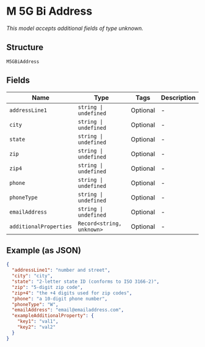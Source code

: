 
# M 5G Bi Address

*This model accepts additional fields of type unknown.*

## Structure

`M5GBiAddress`

## Fields

| Name | Type | Tags | Description |
|  --- | --- | --- | --- |
| `addressLine1` | `string \| undefined` | Optional | - |
| `city` | `string \| undefined` | Optional | - |
| `state` | `string \| undefined` | Optional | - |
| `zip` | `string \| undefined` | Optional | - |
| `zip4` | `string \| undefined` | Optional | - |
| `phone` | `string \| undefined` | Optional | - |
| `phoneType` | `string \| undefined` | Optional | - |
| `emailAddress` | `string \| undefined` | Optional | - |
| `additionalProperties` | `Record<string, unknown>` | Optional | - |

## Example (as JSON)

```json
{
  "addressLine1": "number and street",
  "city": "city",
  "state": "2-letter state ID (conforms to ISO 3166-2)",
  "zip": "5-digit zip code",
  "zip+4": "the +4 digits used for zip codes",
  "phone": "a 10-digit phone number",
  "phoneType": "W",
  "emailAddress": "email@emailaddress.com",
  "exampleAdditionalProperty": {
    "key1": "val1",
    "key2": "val2"
  }
}
```

